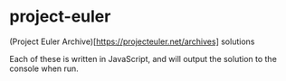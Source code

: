 # project-euler
(Project Euler Archive)[https://projecteuler.net/archives] solutions

Each of these is written in JavaScript, and will output the solution to the console when run.
